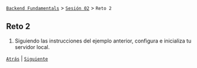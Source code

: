 [`Backend Fundamentals`](../../README.md) > [`Sesión 02`](../README.md)  > `Reto 2`
	
## Reto 2

1. Siguiendo las instrucciones del ejemplo anterior, configura e inicializa tu servidor local.


[`Atrás`](../Ejemplo-02) | [`Siguiente`](../Ejemplo-03)
